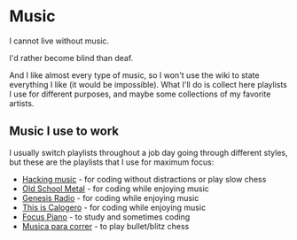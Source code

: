 # Music

I cannot live without music.

I'd rather become blind than deaf.

And I like almost every type of music, so I won't use the wiki to state everything I like (it would be impossible).
What I'll do is collect here playlists I use for different purposes, and maybe some collections of my favorite artists.

## Music I use to work

I usually switch playlists throughout a job day going through different styles, but these are the playlists that I use for maximum focus:

 - [Hacking music](https://youtube.com/playlist?list=PLJq-O-GkzDUOSQdZPyuqab-PU8rxdfBiL) - for coding without distractions or play slow chess
 - [Old School Metal](https://open.spotify.com/playlist/37i9dQZF1DX2LTcinqsO68?si=yETwC4iDQJSlNpKgEgLx9A) - for coding while enjoying music
 - [Genesis Radio](https://open.spotify.com/playlist/37i9dQZF1E4kjdOX8rRdZD?si=RvVx-6nfSfqPFUZCrkeNSQ) - for coding while enjoying music
 - [This is Calogero](https://open.spotify.com/playlist/37i9dQZF1DX6fITX2kSG11?si=G3Ky6aYaRKuGpn_sg9Th2Q) - for coding while enjoying music
 - [Focus Piano](https://open.spotify.com/playlist/37i9dQZF1DWZIOAPKUdaKS?si=DQF_bhfWSIWzuBOZ2qK0Dg) - to study and sometimes coding
 - [Musica para correr](https://open.spotify.com/playlist/3NkIMbepexYBQepmy1S0MQ?si=Ay00Se2kRfKCDSnEzdg2GA) - to play bullet/blitz chess
